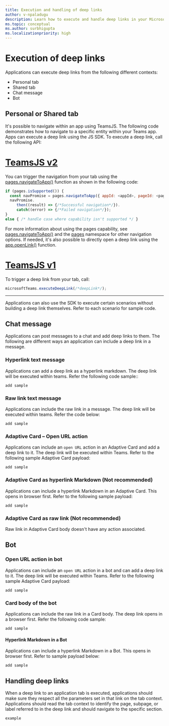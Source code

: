 ```yaml
---
title: Execution and handling of deep links
author: v-npaladugu
description: Learn how to execute and handle deep links in your Microsoft Teams.
ms.topic: conceptual
ms.author: surbhigupta
ms.localizationpriority: high
---
```


# Execution of deep links

Applications can execute deep links from the following different contexts:

* Personal tab
* Shared tab
* Chat message
* Bot

## Personal or Shared tab

It's possible to navigate within an app using TeamsJS. The following code demonstrates how to navigate to a specific entity within your Teams app. Apps can execute a deep link using the JS SDK. To execute a deep link, call the following API:

# [TeamsJS v2](#tab/teamsjs-v2)

You can trigger the navigation from your tab using the [pages.navigateToApp()](/javascript/api/@microsoft/teams-js/pages?view=msteams-client-js-latest#@microsoft-teams-js-pages-navigatetoapp&preserve-view=true) function as shown in the following code:

```javascript
if (pages.isSupported()) {
  const navPromise = pages.navigateToApp({ appId: <appId>, pageId: <pageId>, webUrl: <webUrl>, subPageId: <subPageId>, channelId:<channelId>});
  navPromise.
     then((result) => {/*Successful navigation*/}).
     catch((error) => {/*Failed navigation*/});
}
else { /* handle case where capability isn't supported */ }
```

For more information about using the pages capability, see [pages.navigateToApp()](/javascript/api/@microsoft/teams-js/pages?view=msteams-client-js-latest#@microsoft-teams-js-pages-navigatetoapp&preserve-view=true) and the [pages](/javascript/api/@microsoft/teams-js/pages?view=msteams-client-js-latest&preserve-view=true) namespace for other navigation options. If needed, it's also possible to directly open a deep link using the [app.openLink()](/javascript/api/@microsoft/teams-js/app?view=msteams-client-js-latest#@microsoft-teams-js-app-openlink&preserve-view=true) function.

# [TeamsJS v1](#tab/teamsjs-v1)

To trigger a deep link from your tab, call:

```javascript
microsoftTeams.executeDeepLink(/*deepLink*/);
```

---

Applications can also use the SDK to execute certain scenarios without building a deep link themselves. Refer to each scenario for sample code.

## Chat message

Applications can post messages to a chat and add deep links to them. The following are different ways an application can include a deep link in a message.

### Hyperlink text message

Applications can add a deep link as a hyperlink markdown. The deep link will be executed within teams. Refer the following code sample::

`add sample`

### Raw link text message

Applications can include the raw link in a message. The deep link will be executed within teams. Refer the code below:

`add sample`

### Adaptive Card – Open URL action  

Applications can include an `open URL` action in an Adaptive Card and add a deep link to it. The deep link will be executed within Teams. Refer to the following sample Adaptive Card payload:

`add sample`

### Adaptive Card as hyperlink Markdown (Not recommended)

Applications can include a hyperlink Markdown in an Adaptive Card. This opens in browser first. Refer to the following sample payload:

`add sample`

### Adaptive Card as raw link (Not recommended)

Raw link in Adaptive Card body doesn't have any action associated.

## Bot

### Open URL action in bot

Applications can include an `open URL` action in a bot and can add a deep link to it. The deep link will be executed within Teams. Refer to the following sample Adaptive Card payload:

`add sample`

### Card body of the bot

Applications can include the raw link in a Card body. The deep link opens in a browser first. Refer the following code sample:

`add sample`

#### Hyperlink Markdown in a Bot

Applications can include a hyperlink Markdown in a Bot. This opens in browser first. Refer to sample payload below:

`add sample`

## Handling deep links

When a deep link to an application tab is executed, applications should make sure they respect all the parameters set in that link on the tab context. Applications should read the tab context to identify the page, subpage, or label referred to in the deep link and should navigate to the specific section.

`example`
